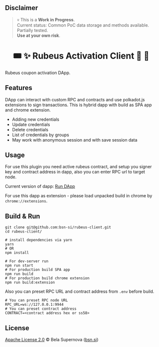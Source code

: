 ## Disclaimer
> 💀 This is a **Work in Progress**.  
> Current status: Common PoC data storage and methods available. Partially tested.   
> **Use at your own risk**.

<h1 align="center">
    🎟️ ✨ Rubeus Activation Client 🎁 👛
</h1>

Rubeus coupon activation DApp.

## Features
DApp can interact with custom RPC and contracts and use polkadot.js extensions to sign transactions.
This is hybrid dapp with build as SPA app and chrome extension. 

- Adding new credentials
- Update credentials
- Delete credentials
- List of credentials by groups 
- May work with anonymous session and with save session data

## Usage
For use this plugin you need active rubeus contract, and setup you signer key and contract address in dapp, also you can enter RPC url to target node. 

Current version of dapp:
[Run DApp](https://bsn-si.github.io/rubeus/)

For use this dapp as extension - please load unpacked build in chrome by `chrome://extensions`.

## Build & Run
```
git clone git@github.com:bsn-si/rubeus-client.git
cd rubeus-client/

# install dependencies via yarn
yarn
# OR
npm install

# For dev-server run
npm run start
# For production build SPA app
npm run build
# For production build chrome extension 
npm run build:extension
```

Also you can preset RPC URL and contract address from `.env` before build.  

```
# You can preset RPC node URL
RPC_URL=ws://127.0.0.1:9944
# You can preset contract address
CONTRACT=<contract address hex or ss58>
```

## License
[Apache License 2.0](https://github.com/bsn-si/rubeus-client/blob/main/license) © Bela Supernova ([bsn.si](https://bsn.si))
